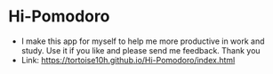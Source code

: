 # Hi-Pomodoro
- I make this app for myself to help me more productive in work and study. Use it if you like and please send me feedback. Thank you
- Link: https://tortoise10h.github.io/Hi-Pomodoro/index.html
